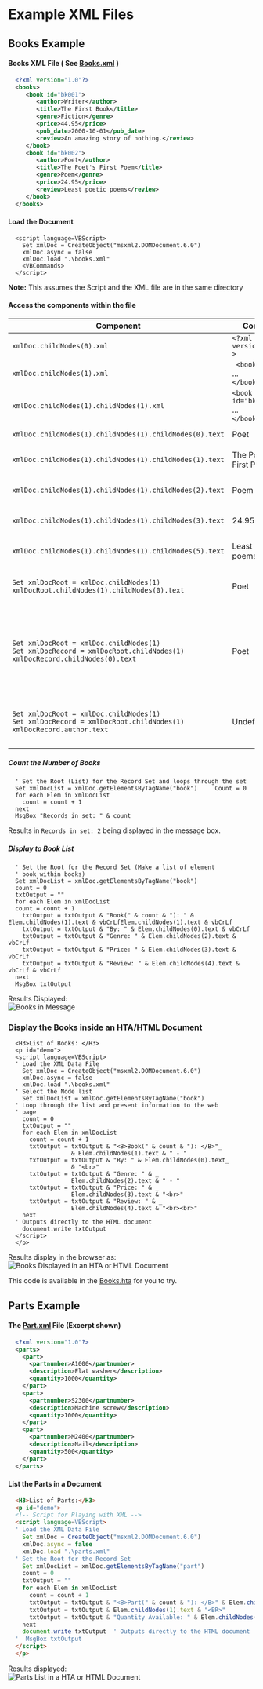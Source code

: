 # Example XML Files

## Books Example

#### Books XML File ( See [Books.xml](https://github.com/MikeMyers59/MikeMyers59/blob/main/XML/Books/Books.xml) )  
```xml
  <?xml version="1.0"?>  
  <books>  
     <book id="bk001">  
        <author>Writer</author>  
        <title>The First Book</title>  
        <genre>Fiction</genre>  
        <price>44.95</price>  
        <pub_date>2000-10-01</pub_date>  
        <review>An amazing story of nothing.</review>  
     </book>  
     <book id="bk002">  
        <author>Poet</author>  
        <title>The Poet's First Poem</title>  
        <genre>Poem</genre>  
        <price>24.95</price>  
        <review>Least poetic poems</review>
     </book>  
  </books>
```

#### Load the Document  
```vbscript
  <script language=VBScript>
    Set xmlDoc = CreateObject("msxml2.DOMDocument.6.0")
    xmlDoc.async = false
    xmlDoc.load ".\books.xml"
    <VBCommands>
  </script>
```
**Note:** This assumes the Script and the XML file are in the same directory

#### Access the components within the file  
| Component | Contents | Notes | 
| ---- | ---- | ---- |  
| `xmlDoc.childNodes(0).xml` | ` <?xml version="1.0"?> ` | Displays the **Process ID** |  
| `xmlDoc.childNodes(1).xml` | `  <books> ` <BR> ... <Br> `</books> ` | Displays the root or record set **Books** |  
| `xmlDoc.childNodes(1).childNodes(1).xml` | `<book id="bk002"> ` <br> ... <br> `</book> ` | This displays the **second book** in the Books record set. |  
| `xmlDoc.childNodes(1).childNodes(1).childNodes(0).text` | Poet | This displays the second book **Author**. <BR> `<author>Poet</author>`|  
| `xmlDoc.childNodes(1).childNodes(1).childNodes(1).text` | The Poet's First Poem | This displays the text for the second book's **Title**.  <BR> `<title>The Poet's First Poem</title>`  |  
| `xmlDoc.childNodes(1).childNodes(1).childNodes(2).text` | Poem | This displays the text for the second book's **Genre**.  <BR> `<genre>Poem</genre>` |  
| `xmlDoc.childNodes(1).childNodes(1).childNodes(3).text` | 24.95 | This displays the text for the second book's  **Price**.  <BR> `<price>24.95</price>` |  
| `xmlDoc.childNodes(1).childNodes(1).childNodes(5).text` | Least poetic poems | This displays the text for the second book's  **Review**.  <BR> `<review>Least poetic poems</review>` |    
| `Set xmlDocRoot = xmlDoc.childNodes(1)` <BR> `xmlDocRoot.childNodes(1).childNodes(0).text ` | Poet | This sets a new root within the document. This also displays the second book **Author**. <BR> `<author>Poet</author>` |  
| `Set xmlDocRoot = xmlDoc.childNodes(1)` <br> `Set xmlDocRecord = xmlDocRoot.childNodes(1)` <BR> `xmlDocRecord.childNodes(0).text` | Poet | This sets a new root within the document and then sets an individual Record. This also displays the second book **Author**. <BR> `<author>Poet</author>` <br> This method can be used with a loop to process each record using the chlidNodes(<Index>) to set each record within the loop. |  
| `Set xmlDocRoot = xmlDoc.childNodes(1)` <br> `Set xmlDocRecord = xmlDocRoot.childNodes(1)` <BR> `xmlDocRecord.author.text` | Undefined | This method sets a root and record as above, but uses **author** to attempt to access the node. Using 'xmlDocRecord.childNodes(author).text' is the proper usage. |    

##### Count the Number of Books
```vbscript
  ' Set the Root (List) for the Record Set and loops through the set
  Set xmlDocList = xmlDoc.getElementsByTagName("book")     Count = 0
  for each Elem in xmlDocList
    count = count + 1 
  next
  MsgBox "Records in set: " & count
```
Results in `Records in set: 2` being displayed in the message box.

##### Display to Book List
```vbscript
  ' Set the Root for the Record Set (Make a list of element 
  ' book within books)
  Set xmlDocList = xmlDoc.getElementsByTagName("book") 
  count = 0
  txtOutput = ""
  for each Elem in xmlDocList
  count = count + 1
    txtOutput = txtOutput & "Book(" & count & "): " & Elem.childNodes(1).text & vbCrLfElem.childNodes(1).text & vbCrLf              
    txtOutput = txtOutput & "By: " & Elem.childNodes(0).text & vbCrLf               
    txtOutput = txtOutput & "Genre: " & Elem.childNodes(2).text & vbCrLf
    txtOutput = txtOutput & "Price: " & Elem.childNodes(3).text & vbCrLf
    txtOutput = txtOutput & "Review: " & Elem.childNodes(4).text & vbCrLf & vbCrLf
  next
  MsgBox txtOutput
```
Results Displayed:  
  ![Books in Message](https://github.com/MikeMyers59/MikeMyers59/blob/main/XML/Books/Book%20List%20Message.png)

### Display the Books inside an HTA/HTML Document
```vbscript
  <H3>List of Books: </H3>
  <p id="demo">
  <script language=VBScript>
  ' Load the XML Data File
    Set xmlDoc = CreateObject("msxml2.DOMDocument.6.0")
    xmlDoc.async = false
    xmlDoc.load ".\books.xml"
  ' Select the Node list
    Set xmlDocList = xmlDoc.getElementsByTagName("book")
  ' Loop through the list and present information to the web 
  ' page
    count = 0
    txtOutput = ""
    for each Elem in xmlDocList
      count = count + 1
      txtOutput = txtOutput & "<B>Book(" & count & "): </B>"_
                  & Elem.childNodes(1).text & " - "
      txtOutput = txtOutput & "By: " & Elem.childNodes(0).text_
                  & "<br>"
      txtOutput = txtOutput & "Genre: " & _
                  Elem.childNodes(2).text & " - "
      txtOutput = txtOutput & "Price: " & _
                  Elem.childNodes(3).text & "<br>"
      txtOutput = txtOutput & "Review: " & _
                  Elem.childNodes(4).text & "<br><br>"
    next
  ' Outputs directly to the HTML document
    document.write txtOutput
  </script>
  </p>
```
Results display in the browser as:  
  ![Books Displayed in an HTA or HTML Document](https://github.com/MikeMyers59/MikeMyers59/blob/main/XML/Books/Book%20List%20in%20HTA%20Document.png)  

This code is available in the [Books.hta](https://github.com/MikeMyers59/MikeMyers59/blob/main/XML/Books/Books.hta) for you to try.

## Parts Example
  
#### The [Part.xml](https://github.com/MikeMyers59/MikeMyers59/blob/main/XML/Parts/Parts.xml) File (Excerpt shown)
```xml
  <?xml version="1.0"?>  
  <parts>
    <part>
      <partnumber>A1000</partnumber>
      <description>Flat washer</description>
      <quantity>1000</quantity>
    </part>
    <part>
      <partnumber>S2300</partnumber>
      <description>Machine screw</description>
      <quantity>1000</quantity>
    </part>
    <part>
      <partnumber>M2400</partnumber>
      <description>Nail</description>
      <quantity>500</quantity>
    </part>
  </parts>
```

#### List the Parts in a Document
```html
  <H3>List of Parts:</H3>
  <p id="demo">
  <!-- Script for Playing with XML -->
  <script language=VBScript>
  ' Load the XML Data File
    Set xmlDoc = CreateObject("msxml2.DOMDocument.6.0")
    xmlDoc.async = false
    xmlDoc.load ".\parts.xml"
  ' Set the Root for the Record Set
    Set xmlDocList = xmlDoc.getElementsByTagName("part")
    count = 0
    txtOutput = ""
    for each Elem in xmlDocList
      count = count + 1
      txtOutput = txtOutput & "<B>Part(" & count & "): </B>" & Elem.childNodes(0).text & " - "
      txtOutput = txtOutput & Elem.childNodes(1).text & "<BR>"
      txtOutput = txtOutput & "Quantity Available: " & Elem.childNodes(2).text & "<BR><HR>"
    next
    document.write txtOutput  ' Outputs directly to the HTML document
  '  MsgBox txtOutput  
  </script>
  </p>
```

Results displayed:    
![Parts List in a HTA or HTML Document](https://github.com/MikeMyers59/MikeMyers59/blob/main/XML/Parts/Parts%20List%20in%20a%20Document.png)

